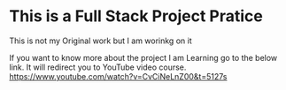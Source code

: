 # This is a Full Stack Project Pratice 
This is not my Original work but I am worinkg on it

If you want to know more about the project I am Learning go to the below link. It will redirect you to YouTube video course.
https://www.youtube.com/watch?v=CvCiNeLnZ00&t=5127s


